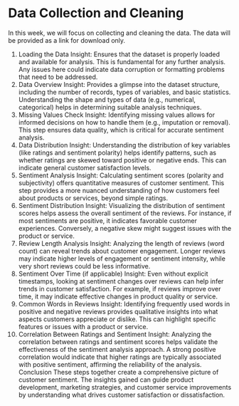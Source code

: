 # Data Collection and Cleaning

In this week, we will focus on collecting and cleaning the data. The data will be provided as a link for download only. 

1. Loading the Data
Insight: Ensures that the dataset is properly loaded and available for analysis. This is fundamental for any further analysis. Any issues here could indicate data corruption or formatting problems that need to be addressed.
2. Data Overview
Insight: Provides a glimpse into the dataset structure, including the number of records, types of variables, and basic statistics. Understanding the shape and types of data (e.g., numerical, categorical) helps in determining suitable analysis techniques.
3. Missing Values Check
Insight: Identifying missing values allows for informed decisions on how to handle them (e.g., imputation or removal). This step ensures data quality, which is critical for accurate sentiment analysis.
4. Data Distribution
Insight: Understanding the distribution of key variables (like ratings and sentiment polarity) helps identify patterns, such as whether ratings are skewed toward positive or negative ends. This can indicate general customer satisfaction levels.
5. Sentiment Analysis
Insight: Calculating sentiment scores (polarity and subjectivity) offers quantitative measures of customer sentiment. This step provides a more nuanced understanding of how customers feel about products or services, beyond simple ratings.
6. Sentiment Distribution
Insight: Visualizing the distribution of sentiment scores helps assess the overall sentiment of the reviews. For instance, if most sentiments are positive, it indicates favorable customer experiences. Conversely, a negative skew might suggest issues with the product or service.
7. Review Length Analysis
Insight: Analyzing the length of reviews (word count) can reveal trends about customer engagement. Longer reviews may indicate higher levels of engagement or sentiment intensity, while very short reviews could be less informative.
8. Sentiment Over Time (if applicable)
Insight: Even without explicit timestamps, looking at sentiment changes over reviews can help infer trends in customer satisfaction. For example, if reviews improve over time, it may indicate effective changes in product quality or service.
9. Common Words in Reviews
Insight: Identifying frequently used words in positive and negative reviews provides qualitative insights into what aspects customers appreciate or dislike. This can highlight specific features or issues with a product or service.
10. Correlation Between Ratings and Sentiment
Insight: Analyzing the correlation between ratings and sentiment scores helps validate the effectiveness of the sentiment analysis approach. A strong positive correlation would indicate that higher ratings are typically associated with positive sentiment, affirming the reliability of the analysis.
Conclusion
These steps together create a comprehensive picture of customer sentiment. The insights gained can guide product development, marketing strategies, and customer service improvements by understanding what drives customer satisfaction or dissatisfaction.
